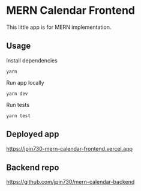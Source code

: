 # MERN Calendar Frontend

This little app is for MERN implementation.

## Usage

Install dependencies

```
yarn
```

Run app locally

```
yarn dev
```

Run tests

```
yarn test
```

## Deployed app

https://jpin730-mern-calendar-frontend.vercel.app

## Backend repo

https://github.com/jpin730/mern-calendar-backend
